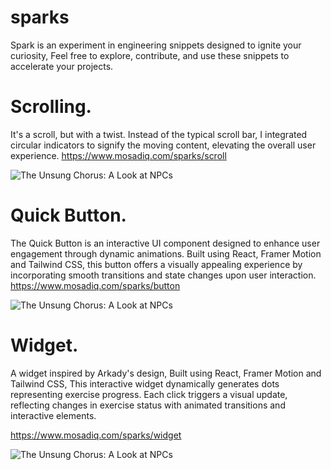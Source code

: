 # sparks

Spark is an experiment in engineering snippets designed to ignite your curiosity, Feel free to explore, contribute, and use these snippets to accelerate your projects.



# Scrolling.
It's a scroll, but with a twist. Instead of the typical scroll bar, I integrated circular indicators to signify the moving content, elevating the overall user experience.
https://www.mosadiq.com/sparks/scroll

![The Unsung Chorus: A Look at NPCs](../blog_img/NPCs.png)

# Quick Button.
The Quick Button is an interactive UI component designed to enhance user engagement through dynamic animations. Built using React, Framer Motion and Tailwind CSS, this button offers a visually appealing experience by incorporating smooth transitions and state changes upon user interaction.
https://www.mosadiq.com/sparks/button

![The Unsung Chorus: A Look at NPCs]([../blog_img/NPCs.png](https://www.mosadiq.com/_next/image?url=%2Ffffsfs.gif&w=256&q=75))


# Widget.
A widget inspired by Arkady's design, Built using React, Framer Motion and Tailwind CSS, This interactive widget dynamically generates dots representing exercise progress. Each click triggers a visual update, reflecting changes in exercise status with animated transitions and interactive elements.

https://www.mosadiq.com/sparks/widget

![The Unsung Chorus: A Look at NPCs](../blog_img/NPCs.png)
